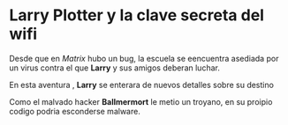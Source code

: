 # Larry Plotter y la clave secreta del wifi

Desde que en *Matrix* hubo un bug, la escuela se eencuentra asediada por un virus
contra el que **Larry** y sus amigos deberan luchar.

En esta aventura , **Larry** se enterara de nuevos detalles sobre su destino

Como el malvado hacker **Ballmermort** le metio un troyano,
en su proipio codigo podria esconderse malware.